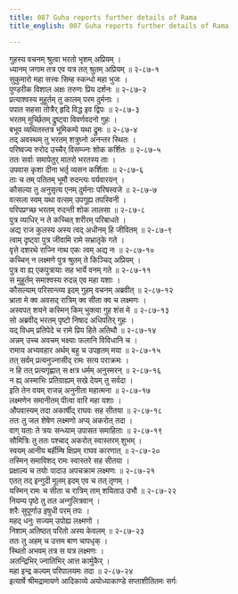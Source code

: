 ```yaml
---
title: 087 Guha reports further details of Rama
title_english: 087 Guha reports further details of Rama

---
```

<div class="audioEmbed"  caption="श्रीराम-हरिसीताराममूर्ति-घनपाठिभ्यां वचनम्" src="https://archive.org/download/Ramayana-recitation-Sriram-harisItArAmamUrti-Ghanapaati-v2/Kanda_2/Kanda_2_AYK-087-Rama_Charitha_Prasthavaha.mp3"></div>

गुहस्य वचनम् श्रुत्वा भरतो भृशम् अप्रियम् ।  
ध्यानम् जगाम तत्र एव यत्र तत् श्रुतम् अप्रियम् ॥ २-८७-१  
सुकुमारो महा सत्त्वः सिम्ह स्कन्धो महा भुजः ।  
पुण्डरीक विशाल अक्षः तरुणः प्रिय दर्शनः ॥ २-८७-२  
प्रत्याश्वस्य मुहूर्तम् तु कालम् परम दुर्मनाः ।  
पपात सहसा तोत्रैर् हृदि विद्ध इव द्विपः ॥ २-८७-३  
भरतम् मुर्च्छितम् द्रुष्ट्वा विवर्णवदनो गुहः ।  
बभूव व्यथितस्तत्र भूमिकम्पे यथा द्रुमः ॥ २-८७-४  
तद् अवस्थम् तु भरतम् शत्रुघ्नो अनन्तर स्थितः ।  
परिष्वज्य रुरोद उच्चैर् विसम्ज्नः शोक कर्शितः ॥ २-८७-५  
ततः सर्वाः समापेतुर् मातरो भरतस्य ताः ।  
उपवास कृशा दीना भर्तृ व्यसन कर्शिताः ॥ २-८७-६  
ताः च तम् पतितम् भूमौ रुदन्त्यः पर्यवारयन् ।  
कौसल्या तु अनुसृत्य एनम् दुर्मनाः परिषस्वजे ॥ २-८७-७  
वत्सला स्वम् यथा वत्सम् उपगूह्य तपस्विनी ।  
परिपप्रग्च्छ भरतम् रुदन्ती शोक लालसा ॥ २-८७-८  
पुत्र व्याधिर् न ते कच्चित् शरीरम् परिबाधते ।  
अद्य राज कुलस्य अस्य त्वद् अधीनम् हि जीवितम् ॥ २-८७-९  
त्वाम् दृष्ट्वा पुत्र जीवामि रामे सभ्रातृके गते ।  
वृत्ते दशरथे राज्नि नाथ एकः त्वम् अद्य नः ॥ २-८७-१०  
कच्चिन् न लक्ष्मणे पुत्र श्रुतम् ते किञ्चिद् अप्रियम् ।  
पुत्र वा ह्य् एकपुत्रायाः सह भार्ये वनम् गते ॥ २-८७-११  
स मुहूर्तम् समाश्वस्य रुदन्न् एव महा यशाः ।  
कौसल्याम् परिसान्त्व्य इदम् गुहम् वचनम् अब्रवीत् ॥ २-८७-१२  
भ्राता मे क्व अवसद् रात्रिम् क्व सीता क्व च लक्ष्मणः ।  
अस्वपत् शयने कस्मिन् किम् भुक्त्वा गुह शंस मे ॥ २-८७-१३  
सो अब्रवीद् भरतम् पृष्टो निषाद अधिपतिर् गुहः ।  
यद् विधम् प्रतिपेदे च रामे प्रिय हिते अतिथौ ॥ २-८७-१४  
अन्नम् उच्च अवचम् भक्ष्याः फलानि विविधानि च ।  
रामाय अभ्यवहार अर्थम् बहु च उपहृतम् मया ॥ २-८७-१५  
तत् सर्वम् प्रत्यनुज्नासीद् रामः सत्य पराक्रमः ।  
न हि तत् प्रत्यगृह्णात् स क्षत्र धर्मम् अनुस्मरन् ॥ २-८७-१६  
न ह्य् अस्माभिः प्रतिग्राह्यम् सखे देयम् तु सर्वदा ।  
इति तेन वयम् राजन्न् अनुनीता महात्मना ॥ २-८७-१७  
लक्ष्मणेन समानीतम् पीत्वा वारि महा यशाः ।  
औपवास्यम् तदा अकार्षीद् राघवः सह सीतया ॥ २-८७-१८  
ततः तु जल शेषेण लक्ष्मणो अप्य् अकरोत् तदा ।  
वाग् यताः ते त्रयः सन्ध्याम् उपासत समाहिताः ॥ २-८७-१९  
सौमित्रिः तु ततः पश्चाद् अकरोत् स्वास्तरम् शुभम् ।  
स्वयम् आनीय बर्हीम्षि क्षिप्रम् राघव कारणात् ॥ २-८७-२०  
तस्मिन् समाविशद् रामः स्वास्तरे सह सीतया ।  
प्रक्षाल्य च तयोः पादाउ अपचक्राम लक्ष्मणः ॥ २-८७-२१  
एतत् तद् इन्गुदी मूलम् इदम् एव च तत् तृणम् ।  
यस्मिन् रामः च सीता च रात्रिम् ताम् शयिताउ उभौ ॥ २-८७-२२  
नियम्य पृष्ठे तु तल अन्गुलित्रवान् ।  
शरैः सुपूर्णाउ इषुधी परम् तपः ।  
महद् धनुः सज्यम् उपोह्य लक्ष्मणो ।  
निशाम् अतिष्ठत् परितो अस्य केवलम् ॥ २-८७-२३  
ततः तु अहम् च उत्तम बाण चापधृक् ।  
स्थितो अभवम् तत्र स यत्र लक्ष्मणः ।  
अतन्द्रिभिर् ज्नातिभिर् आत्त कार्मुकैर् ।  
महा इन्द्र कल्पम् परिपालयमः तदा ॥ २-८७-२४  
इत्यार्षे श्रीमद्रामायणे आदिकाव्ये अयोध्याकाण्डे सप्ताशीतितमः सर्गः